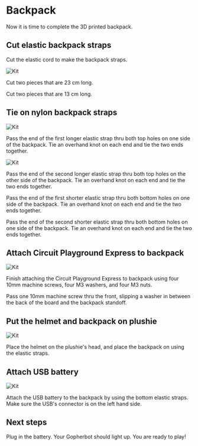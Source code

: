 # Backpack

Now it is time to complete the 3D printed backpack.

## Cut elastic backpack straps

Cut the elastic cord to make the backpack straps.

![Kit](./images/backpack/cut-cords.png)

Cut two pieces that are 23 cm long.

Cut two pieces that are 13 cm long.

## Tie on nylon backpack straps

![Kit](./images/backpack/pass-cords.png)

Pass the end of the first longer elastic strap thru both top holes on one side of the backpack. Tie an overhand knot on each end and tie the two ends together.

![Kit](./images/backpack/pass-cords2.png)

Pass the end of the second longer elastic strap thru both top holes on the other side of the backpack. Tie an overhand knot on each end and tie the two ends together.

Pass the end of the first shorter elastic strap thru both bottom holes on one side of the backpack. Tie an overhand knot on each end and tie the two ends together.

Pass the end of the second shorter elastic strap thru both bottom holes on one side of the backpack. Tie an overhand knot on each end and tie the two ends together.

## Attach Circuit Playground Express to backpack

![Kit](./images/backpack/attach-cpe.png)

Finish attaching the Circuit Playground Express to backpack using four 10mm machine screws, four M3 washers, and four M3 nuts.

Pass one 10mm machine screw thru the front, slipping a washer in between the back of the board and the backpack standoff.

## Put the helmet and backpack on plushie

![Kit](./images/backpack/add-backpack.png)

Place the helmet on the plushie's head, and place the backpack on using the elastic straps.

## Attach USB battery

![Kit](./images/backpack/add-battery.png)

Attach the USB battery to the backpack by using the bottom elastic straps. Make sure the USB's connector is on the left hand side.

## Next steps

Plug in the battery. Your Gopherbot should light up. You are ready to play!
